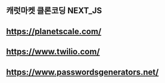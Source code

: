 ## 캐럿마켓 클론코딩 NEXT_JS

## https://planetscale.com/

## https://www.twilio.com/

## https://www.passwordsgenerators.net/
